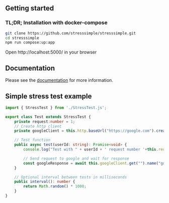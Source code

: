 ## Getting started
### TL;DR; Installation with docker-compose
```bash
git clone https://github.com/stresssimple/stresssimple.git
cd stresssimple
npm run compose:up:app
```
Open http://localhost:5000/ in your browser

## Documentation
   Please see the [documentation](https://docs.stresssimple.org) for more information.



## Simple stress test example
```typescript
import { StressTest } from './StressTest.js';

export class Test extends StressTest {
    private request:number = 1;
    // Create http client
    private googleClient = this.http.baseUrl("https://google.com").create();

    // Test function
    public async test(userId: string): Promise<void> {
        console.log("Test with " + userId + ' request number '+this.request++);

        // Send request to google and wait for response
        const googleResponse = await this.googleClient.get("").name("google").send();
    }

    // Optional interval between tests in milliseconds
    public interval(): number { 
        return Math.random() * 1000;
    }
}
```

